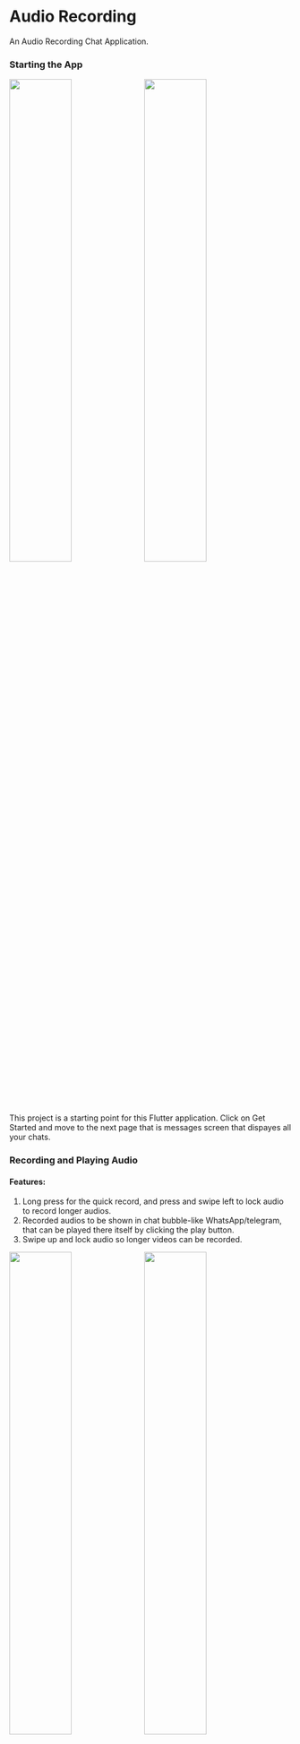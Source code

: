 # Audio Recording

An Audio Recording Chat Application.

### Starting the App
<img src="https://user-images.githubusercontent.com/61119403/120330844-d83e8f80-c30a-11eb-8e77-0ca33a5b2561.png" width=47%/> <img src="https://user-images.githubusercontent.com/61119403/120331885-da551e00-c30b-11eb-9a95-5ddd23e70586.png" width=47%/>

This project is a starting point for this Flutter application. 
Click on Get Started and move to the next page that is messages screen that dispayes all your chats.


### Recording and Playing Audio

#### Features:
1. Long press for the quick record, and press and swipe left to lock audio to record longer audios.
2. Recorded audios to be shown in chat bubble-like WhatsApp/telegram, that can be played there itself by clicking the play button.
3. Swipe up and lock audio so longer videos can be recorded.

<img src="https://user-images.githubusercontent.com/61119403/120332291-3b7cf180-c30c-11eb-806e-2fb1154e9057.png" width=47%/> <img src="https://user-images.githubusercontent.com/61119403/120332384-50f21b80-c30c-11eb-8108-c66ec8328eef.png" width=47%/>


<img src="https://user-images.githubusercontent.com/61119403/120332482-69facc80-c30c-11eb-9b52-43d2a5648e05.png" width=47%/> <img src="https://user-images.githubusercontent.com/61119403/120332550-7b43d900-c30c-11eb-8dee-19ab46a0a205.png" width=47%/>


